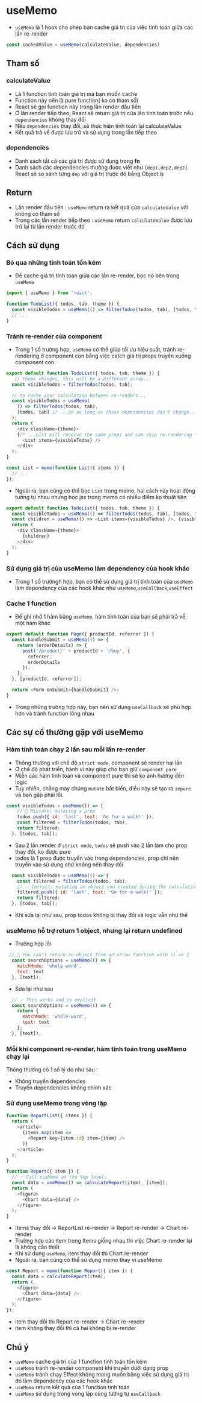 # useMemo
- `useMemo` là 1 hook cho phép bạn cache giá trị của việc tính toán giữa các lần re-render
```js
const cachedValue = useMemo(calculateValue, dependencies)
```
## Tham số
### calculateValue
- Là 1 function tính toán giá trị mà bạn muốn cache
- Function này nên là pure function( ko có tham số)
- React sẽ gọi function này trong lần render đầu tiên
- Ở lần render tiếp theo, React sẽ return giá trị của lần tính toán trước nếu `dependencies` không thay đổi
- Nếu `dependencies` thay đổi, sẽ thực hiện tính toán lại calculateValue
- Kết quả trả về được lưu trữ và sử dụng trong lần tiếp theo
### dependencies
- Danh sách tất cả các giá trị được sử dụng trong **fn**
- Danh sách các dependencies thường được viết như `[dep1,dep2,dep2]`. React sẽ so sánh từng `dep` với giá trị trước đó bằng Object.is
## Return
- Lần render đầu tiên : `useMemo` return ra kết quả của `calculateValue` với không có tham số
- Trong các lần render tiếp theo : `useMemo` return `calculateValue` được lưu trữ lại từ lần render trước đó

## Cách sử dụng
### Bỏ qua những tính toán tốn kém
- Để cache giá trị tính toán giữa các lần re-render, bọc nó bên trong `useMemo`
```js
import { useMemo } from 'react';

function TodoList({ todos, tab, theme }) {
  const visibleTodos = useMemo(() => filterTodos(todos, tab), [todos, tab]);
  // ...
}
```
### Tránh re-render của component
- Trong 1 số trường hợp, `useMemo` có thể giúp tối ưu hiệu suất, tránh re-rendering ở component con bằng việc catch giá trị props truyền xuống component con
```js
export default function TodoList({ todos, tab, theme }) {
   // theme changes, this will be a different array...
  const visibleTodos = filterTodos(todos, tab);

  // to cache your calculation between re-renders...
  const visibleTodos = useMemo(
    () => filterTodos(todos, tab),
    [todos, tab] // ...so as long as these dependencies don't change...
  );
  return (
    <div className={theme}>
    {/* ...List will receive the same props and can skip re-rendering */}
      <List items={visibleTodos} />
    </div>
  );
}

const List = memo(function List({ items }) {
  // ...
});
```
- Ngoài ra, bạn cũng có thể bọc `List` trong memo, hai cách này hoạt động tương tự nhau nhưng bọc jsx trong memo có nhiều điểm ko thuật tiện
```js
export default function TodoList({ todos, tab, theme }) {
  const visibleTodos = useMemo(() => filterTodos(todos, tab), [todos, tab]);
  const children = useMemo(() => <List items={visibleTodos} />, [visibleTodos]);
  return (
    <div className={theme}>
      {children}
    </div>
  );
}
```
### Sử dụng giá trị của useMemo làm dependency của hook khác
- Trong 1 số trườngh hợp, bạn có thể sử dụng giá trị tính toán của `useMemo` làm dependency của các hook khác như `useMemo`,`useCallback`,`useEffect`
### Cache 1 function
- Để ghi nhớ 1 hàm bằng `useMemo`, hàm tính toán của bạn sẽ phải trả về một hàm khác
```js
export default function Page({ productId, referrer }) {
  const handleSubmit = useMemo(() => {
    return (orderDetails) => {
      post('/product/' + productId + '/buy', {
        referrer,
        orderDetails
      });
    };
  }, [productId, referrer]);

  return <Form onSubmit={handleSubmit} />;
}
```
- Trong những trường hợp này, bạn nên sử dụng `useCallback` sẽ phù hợp hơn và tránh function lồng nhau

## Các sự cố thường gặp với useMemo
### Hàm tính toán chạy 2 lần sau mỗi lần re-render
- Thông thường với chế độ `strict mode`, component sẽ render hai lần
- Ở chế độ phát triển, hành vi này giúp cho bạn giữ `component pure`
- Miễn các hàm tính toán và component pure thì sẽ ko ảnh hương đến logic
- Tuy nhiên, chẳng may chúng `mutate` bất biến, điều này sẽ tạo ra `impure` và bạn gặp phải lỗi.
```js
const visibleTodos = useMemo(() => {
    // 🚩 Mistake: mutating a prop
    todos.push({ id: 'last', text: 'Go for a walk!' });
    const filtered = filterTodos(todos, tab);
    return filtered;
  }, [todos, tab]);
```
- Sau 2 lần render ở `strict mode`, `todos` sẽ push vào 2 lần làm cho prop thay đổi, ko được pure
- todos là 1 prop được truyền vào trong dependencies, prop chỉ nên truyền vào sử dụng chứ không nên thay đổi
```js
  const visibleTodos = useMemo(() => {
    const filtered = filterTodos(todos, tab);
    // ✅ Correct: mutating an object you created during the calculation
    filtered.push({ id: 'last', text: 'Go for a walk!' });
    return filtered;
  }, [todos, tab]);
```
- Khi sửa lại như sau, prop todos không bị thay đổi và logic vẫn như thế

### useMemo hỗ trợ return 1 object, nhưng lại return undefined
- Trường hợp lỗi
```js
 // 🔴 You can't return an object from an arrow function with () => {
  const searchOptions = useMemo(() => {
    matchMode: 'whole-word',
    text: text
  }, [text]);
```
- Sửa lại như sau
```js
  // ✅ This works and is explicit
  const searchOptions = useMemo(() => {
    return {
      matchMode: 'whole-word',
      text: text
    };
  }, [text]);
```
### Mỗi khi component re-render, hàm tính toán trong useMemo chạy lại
Thông thường có 1 số lý do như sau :
- Không truyền dependencies
- Truyền dependencies không chính xác

### Sử dụng useMemo trong vòng lặp
```js
function ReportList({ items }) {
  return (
    <article>
      {items.map(item =>
        <Report key={item.id} item={item} />
      )}
    </article>
  );
}

function Report({ item }) {
  // ✅ Call useMemo at the top level:
  const data = useMemo(() => calculateReport(item), [item]);
  return (
    <figure>
      <Chart data={data} />
    </figure>
  );
}
```
- Items thay đổi -> ReportList re-render -> Report re-render -> Chart re-render
- Trường hợp các item trong Items giống nhau thì việc Chart re-render lại là không cần thiết
- Khi sử dụng `useMemo`, item thay đổi thì Chart re-render
- Ngoài ra, bạn cũng có thể sử dụng memo thay vì useMemo
```js
const Report = memo(function Report({ item }) {
  const data = calculateReport(item);
  return (
    <figure>
      <Chart data={data} />
    </figure>
  );
});
```
- item thay đổi thì Report re-render -> Chart re-render
- item không thay đổi thì cả hai không bị re-render

## Chú ý
- `useMemo` cache giá trị của 1 function tính toán tốn kém
- `useMemo` tránh re-render component khi truyền dưới dạng prop
- `useMemo` tránh chạy Effect không mong muốn bằng việc sử dụng giá trị đó làm dependency của các hook khác
- `useMemo` return kết quả của 1 function tính toán
- `useMemo` sử dụng trong vòng lặp cũng tương tự `useCallback`